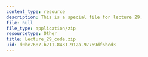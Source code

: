 ```yaml
---
content_type: resource
description: This is a special file for lecture 29.
file: null
file_type: application/zip
resourcetype: Other
title: Lecture_29_code.zip
uid: d0be7687-b211-8431-912a-97769df6bcd3
---
```

